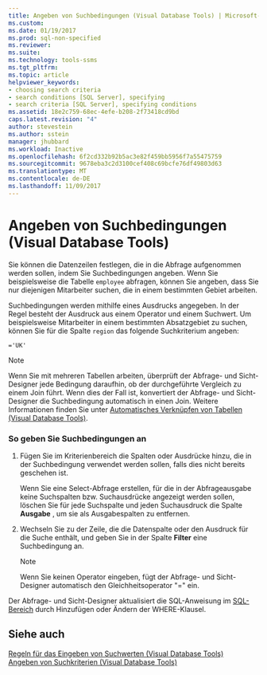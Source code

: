 ```yaml
---
title: Angeben von Suchbedingungen (Visual Database Tools) | Microsoft-Dokumentation
ms.custom: 
ms.date: 01/19/2017
ms.prod: sql-non-specified
ms.reviewer: 
ms.suite: 
ms.technology: tools-ssms
ms.tgt_pltfrm: 
ms.topic: article
helpviewer_keywords:
- choosing search criteria
- search conditions [SQL Server], specifying
- search criteria [SQL Server], specifying conditions
ms.assetid: 18e2c759-68ec-4efe-b208-2f73418cd9bd
caps.latest.revision: "4"
author: stevestein
ms.author: sstein
manager: jhubbard
ms.workload: Inactive
ms.openlocfilehash: 6f2cd332b92b5ac3e82f459bb5956f7a55475759
ms.sourcegitcommit: 9678eba3c2d3100cef408c69bcfe76df49803d63
ms.translationtype: MT
ms.contentlocale: de-DE
ms.lasthandoff: 11/09/2017
---
```

# <a name="specify-search-conditions-visual-database-tools"></a>Angeben von Suchbedingungen (Visual Database Tools)
Sie können die Datenzeilen festlegen, die in die Abfrage aufgenommen werden sollen, indem Sie Suchbedingungen angeben. Wenn Sie beispielsweise die Tabelle `employee` abfragen, können Sie angeben, dass Sie nur diejenigen Mitarbeiter suchen, die in einem bestimmten Gebiet arbeiten.  
  
Suchbedingungen werden mithilfe eines Ausdrucks angegeben. In der Regel besteht der Ausdruck aus einem Operator und einem Suchwert. Um beispielsweise Mitarbeiter in einem bestimmten Absatzgebiet zu suchen, können Sie für die Spalte `region` das folgende Suchkriterium angeben:  
  
```  
='UK'  
```  
  
> [!NOTE]  
> Wenn Sie mit mehreren Tabellen arbeiten, überprüft der Abfrage- und Sicht-Designer jede Bedingung daraufhin, ob der durchgeführte Vergleich zu einem Join führt. Wenn dies der Fall ist, konvertiert der Abfrage- und Sicht-Designer die Suchbedingung automatisch in einen Join. Weitere Informationen finden Sie unter [Automatisches Verknüpfen von Tabellen &#40;Visual Database Tools&#41;](../../ssms/visual-db-tools/join-tables-automatically-visual-database-tools.md).  
  
### <a name="to-specify-search-conditions"></a>So geben Sie Suchbedingungen an  
  
1.  Fügen Sie im Kriterienbereich die Spalten oder Ausdrücke hinzu, die in der Suchbedingung verwendet werden sollen, falls dies nicht bereits geschehen ist.  
  
    Wenn Sie eine Select-Abfrage erstellen, für die in der Abfrageausgabe keine Suchspalten bzw. Suchausdrücke angezeigt werden sollen, löschen Sie für jede Suchspalte und jeden Suchausdruck die Spalte **Ausgabe** , um sie als Ausgabespalten zu entfernen.  
  
2.  Wechseln Sie zu der Zeile, die die Datenspalte oder den Ausdruck für die Suche enthält, und geben Sie in der Spalte **Filter** eine Suchbedingung an.  
  
    > [!NOTE]  
    > Wenn Sie keinen Operator eingeben, fügt der Abfrage- und Sicht-Designer automatisch den Gleichheitsoperator "=" ein.  
  
Der Abfrage- und Sicht-Designer aktualisiert die SQL-Anweisung im [SQL-Bereich](../../ssms/visual-db-tools/sql-pane-visual-database-tools.md) durch Hinzufügen oder Ändern der WHERE-Klausel.  
  
## <a name="see-also"></a>Siehe auch  
[Regeln für das Eingeben von Suchwerten &#40;Visual Database Tools&#41;](../../ssms/visual-db-tools/rules-for-entering-search-values-visual-database-tools.md)  
[Angeben von Suchkriterien &#40;Visual Database Tools&#41;](../../ssms/visual-db-tools/specify-search-criteria-visual-database-tools.md)  
  
